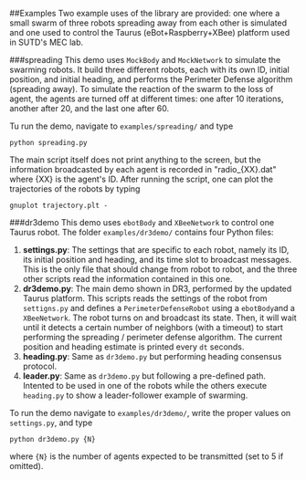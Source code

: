 ##Examples
Two example uses of the library are provided: one where a small swarm of three robots spreading away from each other is simulated and one used to control the Taurus (eBot+Raspberry+XBee) platform used in SUTD's MEC lab.

###spreading
This demo uses `MockBody` and `MockNetwork` to simulate the swarming robots. It build three different robots, each with its own ID, initial position, and initial heading, and performs the Perimeter Defense algorithm (spreading away).
To simulate the reaction of the swarm to the loss of agent, the agents are turned off at different times: one after 10 iterations, another after 20, and the last one after 60.

Tu run the demo, navigate to `examples/spreading/` and type
```
python spreading.py
```
The main script itself does not print anything to the screen, but the information broadcasted by each agent is recorded in "radio_{XX}.dat" where {XX} is the agent's ID.
After running the script, one can plot the trajectories of the robots by typing
```
gnuplot trajectory.plt -
```

###dr3demo
This demo uses `ebotBody` and `XBeeNetwork` to control one Taurus robot. The folder `examples/dr3demo/` contains four Python files:
  1. **settings.py**: The settings that are specific to each robot, namely its ID, its initial position and heading, and its time slot to broadcast messages. This is the only file that should change from robot to robot, and the three other scripts read the information contained in this one.
  2. **dr3demo.py**: The main demo shown in DR3, performed by the updated Taurus platform. This scripts reads the settings of the robot from `settigns.py` and defines a `PerimeterDefenseRobot` using a `ebotBody`and a `XBeeNetwork`. The robot turns on and broadcast its state. Then, it will wait until it detects a certain number of neighbors (with a timeout) to start performing the spreading / perimeter defense algorithm. The current position and heading estimate is printed every `dt` seconds.
  3. **heading.py**: Same as `dr3demo.py` but performing heading consensus protocol.
  4. **leader.py**: Same as `dr3demo.py` but following a pre-defined path. Intented to be used in one of the robots while the others execute `heading.py` to show a leader-follower example of swarming.

To run the demo navigate to `examples/dr3demo/`, write the proper values on `settings.py`, and type
```
python dr3demo.py {N}
````
where `{N}` is the number of agents expected to be transmitted (set to 5 if omitted).
